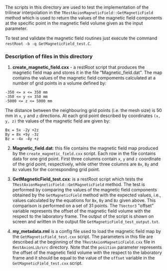 The scripts in this directory are used to test the implementation of the trilinear interpolation in the `TRestAxionMagneticField::GetMagneticField` method which is used to return the values of the magnetic field components at the specific point in the magnetic field volume given as the input parameter.

To test and validate the magnetic field routines just execute the command `restRoot -b -q GetMagneticField_test.C`.

### Description of files in this directory

1) **create_magnetic_field.cxx** - a restRoot script that produces the magnetic field map and stores it in the file "Magnetic_field.dat". The map contains the values of the magnetic field compoments calculated at a number of grid points in a volume defined by:
```
-350 <= x <= 350 mm
-350 <= y <= 350 mm
-5000 <= z <= 5000 mm
```
The distance between the neighbouring grid points (i.e. the mesh size) is 50 mm in `x`, `y` and `z` directions.
At each grid point described by coordinates `(x, y, z)` the values of the magnetic field are given by:

```
Bx = 5x -2y +2z
By = 8x +5y -3z
Bz = -4x -4y +z
```

2) **Magnetic_field.dat**: this file contains the magnetic field map produced by the `create_magnetic_field.cxx` script.
Each row in the file contains data for one grid point. First three columns contain `x`, `y` and `z` coordinate of the grid point, respectively,
while other three columns are `Bx`, `By` and `Bz` values for the corresponding grid point.

3) **GetMagneticField_test.cxx**: is a restRoot script which tests the `TRestAxionMagneticField::GetMagneticField` method.
The test is performed by comparing the values of the magnetic field components obtained by the `GetMagneticField` method
with the expected values, i.e., values calculated by the equations for `Bx`, `By` and `Bz` given above.
This comparison is performed on a set of 31 points.
The `TVector3` "offset" variable represents the offset of the magnetic field volume with the respect to the laboratory frame.
The output of the script is shown on screen and written in the output file `GetMagneticField_test_output.txt`.

4) **my_metadata.rml** is a config file used to load the magnetic field map by the `GetMagneticField_test.cxx` script.
The parameters in this file are described at the beginning of the `TRestAxionMagneticField.cxx` file in `RestAxionLib/src` directory.
Note that the `position` parameter represents the offset of the magnetic field volume with the respect to the laboratory frame
and it should be equal to the value of the `offset` variable in the `GetMagneticField_test.cxx` script.
